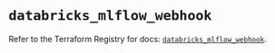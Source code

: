 # `databricks_mlflow_webhook`

Refer to the Terraform Registry for docs: [`databricks_mlflow_webhook`](https://registry.terraform.io/providers/databricks/databricks/1.48.2/docs/resources/mlflow_webhook).
